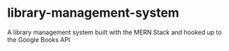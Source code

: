 # library-management-system
A library management system built with the MERN Stack and hooked up to the Google Books API
